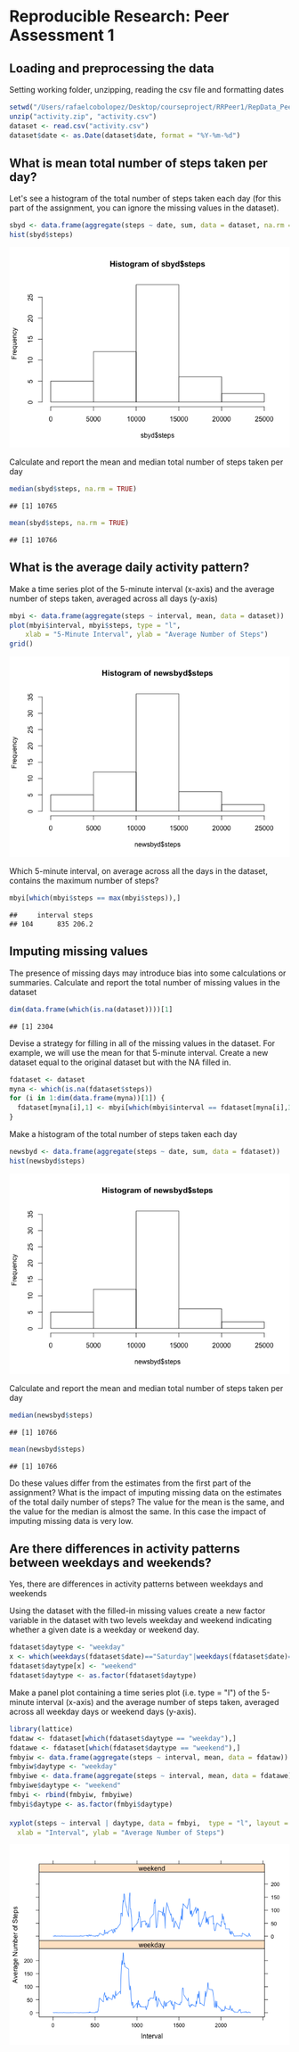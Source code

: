 # Reproducible Research: Peer Assessment 1


## Loading and preprocessing the data
Setting working folder, unzipping, reading the csv file and formatting dates

```r
setwd("/Users/rafaelcobolopez/Desktop/courseproject/RRPeer1/RepData_PeerAssessment1/RepData_PeerAssessment1")
unzip("activity.zip", "activity.csv")
dataset <- read.csv("activity.csv")
dataset$date <- as.Date(dataset$date, format = "%Y-%m-%d")
```

## What is mean total number of steps taken per day?
Let's see a histogram of the total number of steps taken each day (for this part of the assignment, you can ignore the missing values in the dataset).

```r
sbyd <- data.frame(aggregate(steps ~ date, sum, data = dataset, na.rm = TRUE))
hist(sbyd$steps)
```

![plot of chunk unnamed-chunk-2](PA1_template_files/figure-html/unnamed-chunk-2.png) 

Calculate and report the mean and median total number of steps taken per day

```r
median(sbyd$steps, na.rm = TRUE)
```

```
## [1] 10765
```

```r
mean(sbyd$steps, na.rm = TRUE)
```

```
## [1] 10766
```

## What is the average daily activity pattern?
Make a time series plot of the 5-minute interval (x-axis)  and the average number of steps taken, averaged across all days (y-axis)

```r
mbyi <- data.frame(aggregate(steps ~ interval, mean, data = dataset))
plot(mbyi$interval, mbyi$steps, type = "l", 
  	xlab = "5-Minute Interval", ylab = "Average Number of Steps")
grid()
```

![plot of chunk unnamed-chunk-4](PA1_template_files/figure-html/unnamed-chunk-4.png) 

Which 5-minute interval, on average across all the days in the dataset, contains the maximum number of steps?

```r
mbyi[which(mbyi$steps == max(mbyi$steps)),]
```

```
##     interval steps
## 104      835 206.2
```

## Imputing missing values
The presence of missing days may introduce bias into some calculations or summaries. Calculate and report the total number of missing values in the dataset 

```r
dim(data.frame(which(is.na(dataset))))[1]
```

```
## [1] 2304
```

Devise a strategy for filling in all of the missing values in the dataset. For example, we will use the mean for that 5-minute interval. Create a new dataset equal to the original dataset but with the NA filled in.

```r
fdataset <- dataset
myna <- which(is.na(fdataset$steps))
for (i in 1:dim(data.frame(myna))[1]) {
  fdataset[myna[i],1] <- mbyi[which(mbyi$interval == fdataset[myna[i],3]),2]
}
```

Make a histogram of the total number of steps taken each day

```r
newsbyd <- data.frame(aggregate(steps ~ date, sum, data = fdataset))
hist(newsbyd$steps)
```

![plot of chunk unnamed-chunk-8](PA1_template_files/figure-html/unnamed-chunk-8.png) 

Calculate and report the mean and median total number of steps taken per day

```r
median(newsbyd$steps)
```

```
## [1] 10766
```

```r
mean(newsbyd$steps)
```

```
## [1] 10766
```

Do these values differ from the estimates from the first part of the assignment? 
What is the impact of imputing missing data on the estimates of the total daily number of steps? 
The value for the mean is the same, and the value for the median is almost the same. In this case the impact of imputing missing data is very low.

## Are there differences in activity patterns between weekdays and weekends?
Yes, there are differences in activity patterns between weekdays and weekends

Using the dataset with the filled-in missing values create a new factor variable in the dataset with two levels weekday and weekend indicating whether a given date is a weekday or weekend day.

```r
fdataset$daytype <- "weekday"
x <- which(weekdays(fdataset$date)=="Saturday"|weekdays(fdataset$date)=="Sunday")
fdataset$daytype[x] <- "weekend"
fdataset$daytype <- as.factor(fdataset$daytype)
```

Make a panel plot containing a time series plot (i.e. type = "l") of the 5-minute interval (x-axis) and the average number of steps taken, averaged across all weekday days or weekend days (y-axis). 

```r
library(lattice)
fdataw <- fdataset[which(fdataset$daytype == "weekday"),]
fdatawe <- fdataset[which(fdataset$daytype == "weekend"),]
fmbyiw <- data.frame(aggregate(steps ~ interval, mean, data = fdataw))
fmbyiw$daytype <- "weekday"
fmbyiwe <- data.frame(aggregate(steps ~ interval, mean, data = fdatawe))
fmbyiwe$daytype <- "weekend"
fmbyi <- rbind(fmbyiw, fmbyiwe)
fmbyi$daytype <- as.factor(fmbyi$daytype)

xyplot(steps ~ interval | daytype, data = fmbyi,  type = "l", layout = c(1, 2),
  xlab = "Interval", ylab = "Average Number of Steps")
```

![plot of chunk unnamed-chunk-11](PA1_template_files/figure-html/unnamed-chunk-11.png) 
